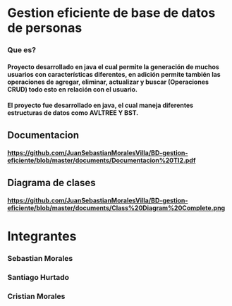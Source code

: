 # Gestion eficiente de base de datos de personas
### Que es?
#### Proyecto desarrollado en java el cual permite la generación de muchos usuarios con características diferentes, en adición permite también las operaciones de agregar, eliminar, actualizar y buscar (Operaciones CRUD) todo esto en relación con el usuario.
#### El proyecto fue desarrollado en java, el cual maneja diferentes estructuras de datos como AVLTREE Y BST.

## Documentacion
#### https://github.com/JuanSebastianMoralesVilla/BD-gestion-eficiente/blob/master/documents/Documentacion%20TI2.pdf

## Diagrama de clases
#### https://github.com/JuanSebastianMoralesVilla/BD-gestion-eficiente/blob/master/documents/Class%20Diagram%20Complete.png

# Integrantes
### Sebastian Morales
### Santiago Hurtado
### Cristian Morales 
